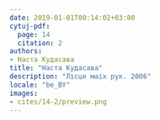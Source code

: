```yaml
---
date: 2019-01-01T00:14:02+03:00
cytuj-pdf:
  page: 14
  citation: 2
authors:
- Наста Кудасава
title: "Наста Кудасава"
description: "Лісце маіх рук. 2006"
locale: "be_BY"
images:
- cites/14-2/preview.png
---
```

